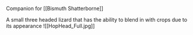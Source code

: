 Companion for [[Bismuth Shatterborne]]

A small three headed lizard that has the ability to blend in with crops due to its appearance
![[HopHead_Full.jpg]]